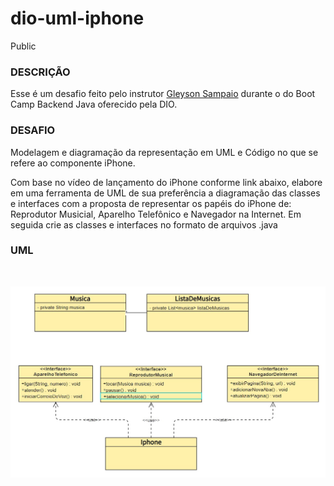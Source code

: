 # dio-uml-iphone
Public

### DESCRIÇÃO
Esse é um desafio feito pelo instrutor [Gleyson Sampaio](https://github.com/glysns) durante o do Boot Camp Backend Java oferecido pela DIO.

### DESAFIO
Modelagem e diagramação da representação em UML e Código no que se refere ao componente iPhone.

Com base no vídeo de lançamento do iPhone conforme link abaixo, elabore em uma ferramenta de UML de sua preferência a diagramação das classes e interfaces com a proposta de representar os papéis do iPhone de: Reprodutor Musicial, Aparelho Telefônico e Navegador na Internet. Em seguida crie as classes e interfaces no formato de arquivos .java


### UML

</br>
<p align="center">  
  <img src="/assets/uml.jpg" width="800" alt="UML do projeto">
</p>




